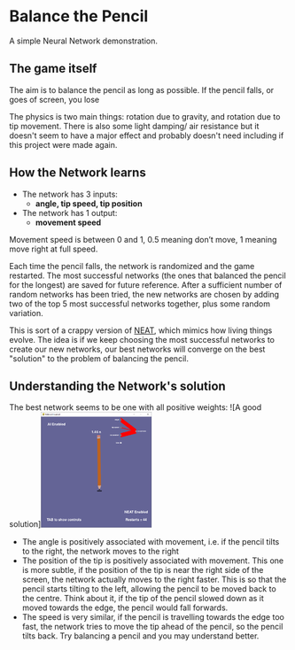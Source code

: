 # Balance the Pencil

A simple Neural Network demonstration.

## The game itself

The aim is to balance the pencil as long as possible. If the pencil falls, or goes of screen, you lose

The physics is two main things: rotation due to gravity, and rotation due to tip movement. There is also some light damping/ air resistance but it doesn't seem to have a major effect and probably doesn't need including if this project were made again.

## How the Network learns

-   The network has 3 inputs: 
	- **angle, tip speed, tip position**
-   The network has 1 output:
	- **movement speed**

Movement speed is between 0 and 1, 0.5 meaning don’t move, 1 meaning move right at full speed.

Each time the pencil falls, the network is randomized and the game restarted. The most successful networks (the ones that balanced the pencil for the longest) are saved for future reference. After a sufficient number of random networks has been tried, the new networks are chosen by adding two of the top 5 most successful networks together, plus some random variation.

This is sort of a crappy version of [NEAT](https://en.wikipedia.org/wiki/Neuroevolution_of_augmenting_topologies), which mimics how living things evolve. The idea is if we keep choosing the most successful networks to create our new networks, our best networks will converge on the best "solution" to the problem of balancing the pencil.

## Understanding the Network's solution

The best network seems to be one with all positive weights: ![A good solution]<img src=https://raw.githubusercontent.com/toronyx/balance-the-pencil/main/pictures/good_solution.png width="200">
-   The angle is positively associated with movement, i.e. if the pencil tilts to the right, the network moves to the right
-   The position of the tip is positively associated with movement. This one is more subtle, if the position of the tip is near the right side of the screen, the network actually moves to the right faster. This is so that the pencil starts tilting to the left, allowing the pencil to be moved back to the centre. Think about it, if the tip of the pencil slowed down as it moved towards the edge, the pencil would fall forwards.
-   The speed is very similar, if the pencil is travelling towards the edge too fast, the network tries to move the tip ahead of the pencil, so the pencil tilts back. Try balancing a pencil and you may understand better.
